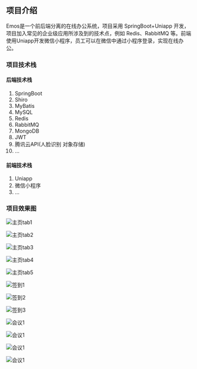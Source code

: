 ## 项目介绍

Emos是一个前后端分离的在线办公系统，项目采用 SpringBoot+Uniapp 开发，项目加入常见的企业级应用所涉及到的技术点，例如 Redis、RabbitMQ 等。前端使用Uniapp开发微信小程序，员工可以在微信中通过小程序登录，实现在线办公。



### 项目技术栈

#### 后端技术栈

1. SpringBoot
2. Shiro
3. MyBatis
4. MySQL
5. Redis
6. RabbitMQ
7. MongoDB
8. JWT
9. 腾讯云API(人脸识别 对象存储)
10. ...

#### 前端技术栈

1. Uniapp
2. 微信小程序
3. ...


### 项目效果图

![主页tab1](https://github.com/VincentTung/emos_online/blob/main/art/emos_tab1.jpeg)

![主页tab2](https://github.com/VincentTung/emos_online/blob/main/art/emos_tab2.jpeg)

![主页tab3](https://github.com/VincentTung/emos_online/blob/main/art/emos_tab3.jpeg)

![主页tab4](https://github.com/VincentTung/emos_online/blob/main/art/emos_tab4.jpeg)

![主页tab5](https://github.com/VincentTung/emos_online/blob/main/art/emos_tab5.jpeg)

![签到1](https://github.com/VincentTung/emos_online/blob/main/art/emos_check1.jpeg)

![签到2](https://github.com/VincentTung/emos_online/blob/main/art/emos_check2.jpeg)

![签到3](https://github.com/VincentTung/emos_online/blob/main/art/emos_check3.jpeg)


![会议1](https://github.com/VincentTung/emos_online/blob/main/art/emos_meet1.jpeg)

![会议1](https://github.com/VincentTung/emos_online/blob/main/art/emos_meet2.jpeg)

![会议1](https://github.com/VincentTung/emos_online/blob/main/art/emos_meet3.jpeg)

![会议1](https://github.com/VincentTung/emos_online/blob/main/art/emos_meet4.jpeg)


